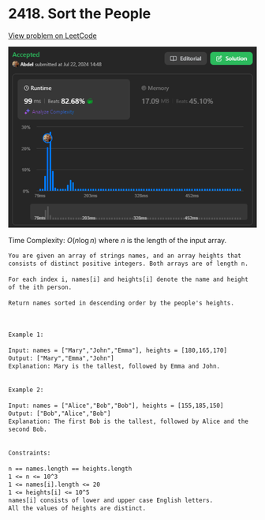 # 2418. Sort the People

[View problem on LeetCode](https://leetcode.com/problems/sort-the-people/)

![Submission](image.png)

Time Complexity: $O(n \log n)$ where $n$ is the length of the input array.

```
You are given an array of strings names, and an array heights that consists of distinct positive integers. Both arrays are of length n.

For each index i, names[i] and heights[i] denote the name and height of the ith person.

Return names sorted in descending order by the people's heights.



Example 1:

Input: names = ["Mary","John","Emma"], heights = [180,165,170]
Output: ["Mary","Emma","John"]
Explanation: Mary is the tallest, followed by Emma and John.


Example 2:

Input: names = ["Alice","Bob","Bob"], heights = [155,185,150]
Output: ["Bob","Alice","Bob"]
Explanation: The first Bob is the tallest, followed by Alice and the second Bob.


Constraints:

n == names.length == heights.length
1 <= n <= 10^3
1 <= names[i].length <= 20
1 <= heights[i] <= 10^5
names[i] consists of lower and upper case English letters.
All the values of heights are distinct.
```
